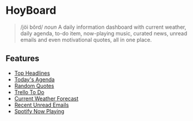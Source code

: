# HoyBoard

> /jöi bôrd/
> _noun_
> A daily information dashboard with current weather, daily agenda, to-do item, now-playing music, curated news, unread emails and even motivational quotes, all in one place.

## Features

- [Top Headlines](https://newsapi.org/)
- [Today's Agenda](https://developers.google.com/calendar)
- [Random Quotes](https://api.quotable.io/)
- [Trello To Do](https://developer.atlassian.com/cloud/trello/guides/rest-api/api-introduction/)
- [Current Weather Forecast](https://www.weatherapi.com/)
- [Recent Unread Emails](https://developers.google.com/gmail/api/)
- [Spotify Now Playing](https://developer.spotify.com/documentation/web-api/)
